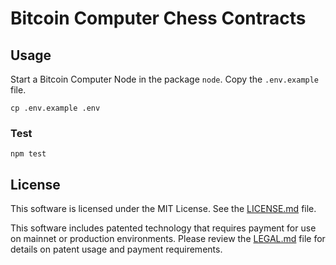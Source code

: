 # Bitcoin Computer Chess Contracts

## Usage

Start a Bitcoin Computer Node in the package `node`. Copy the `.env.example` file.

```
cp .env.example .env
```

### Test

```
npm test
```

## License

This software is licensed under the MIT License. See the [LICENSE.md](./LICENSE.md) file.

This software includes patented technology that requires payment for use on mainnet or production environments. Please review the [LEGAL.md](./LEGAL.md) file for details on patent usage and payment requirements.
